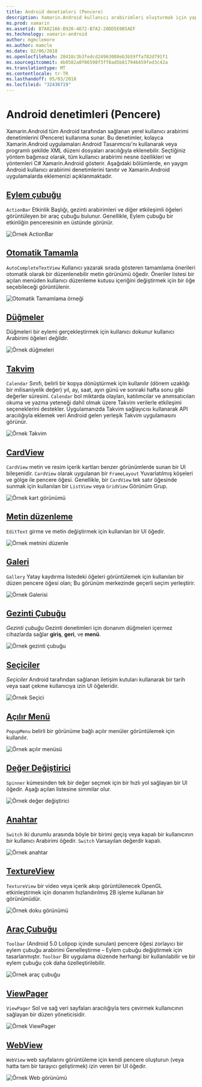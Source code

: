 ```yaml
---
title: Android denetimleri (Pencere)
description: Xamarin.Android kullanıcı arabirimleri oluşturmak için yapı taşları
ms.prod: xamarin
ms.assetid: B7A82166-B920-4672-B7A2-20DD5E0B5AEF
ms.technology: xamarin-android
author: mgmclemore
ms.author: mamcle
ms.date: 02/06/2018
ms.openlocfilehash: 28418c3b3fedcd24963008eb3b59ffa782d791f1
ms.sourcegitcommit: 4b0582a0f06598f3ff8ad5b817946459fed3c42a
ms.translationtype: MT
ms.contentlocale: tr-TR
ms.lasthandoff: 05/03/2018
ms.locfileid: "32436719"
---
```

# <a name="android-controls-widgets"></a>Android denetimleri (Pencere)

Xamarin.Android tüm Android tarafından sağlanan yerel kullanıcı arabirimi denetimlerini (Pencere) kullanıma sunar. Bu denetimler, kolayca Xamarin.Android uygulamaları Android Tasarımcısı'nı kullanarak veya programlı şekilde XML düzeni dosyaları aracılığıyla eklenebilir. Seçtiğiniz yöntem bağımsız olarak, tüm kullanıcı arabirimi nesne özellikleri ve yöntemleri C# Xamarin.Android gösterir. Aşağıdaki bölümlerde, en yaygın Android kullanıcı arabirimi denetimlerini tanıtır ve Xamarin.Android uygulamalarda eklemenizi açıklanmaktadır.

## <a name="action-barandroiduser-interfacecontrolsaction-barmd"></a>[Eylem çubuğu](~/android/user-interface/controls/action-bar.md) 

`ActionBar` Etkinlik Başlığı, gezinti arabirimleri ve diğer etkileşimli öğeleri görüntüleyen bir araç çubuğu bulunur. Genellikle, Eylem çubuğu bir etkinliğin penceresinin en üstünde görünür.

![Örnek ActionBar](images/action-bar.png)


## <a name="auto-completeandroiduser-interfacecontrolsauto-completemd"></a>[Otomatik Tamamla](~/android/user-interface/controls/auto-complete.md)

`AutoCompleteTextView` Kullanıcı yazarak sırada gösteren tamamlama önerileri otomatik olarak bir düzenlenebilir metin görünümü öğedir. Öneriler listesi bir açılan menüden kullanıcı düzenleme kutusu içeriğini değiştirmek için bir öğe seçebileceği görüntülenir.

![Otomatik Tamamlama örneği](images/auto-complete.png)


## <a name="buttonsandroiduser-interfacecontrolsbuttonsindexmd"></a>[Düğmeler](~/android/user-interface/controls/buttons/index.md)

Düğmeleri bir eylemi gerçekleştirmek için kullanıcı dokunur kullanıcı Arabirimi öğeleri değildir.

![Örnek düğmeleri](images/buttons.png)


## <a name="calendarandroiduser-interfacecontrolscalendarmd"></a>[Takvim](~/android/user-interface/controls/calendar.md)

`Calendar` Sınıfı, belirli bir kopya dönüştürmek için kullanılır (dönem uzaklığı bir milisaniyelik değer) yıl, ay, saat, ayın günü ve sonraki hafta sonu gibi değerler süresini.
`Calendar` bol miktarda olayları, katılımcılar ve anımsatıcıları okuma ve yazma yeteneği dahil olmak üzere Takvim verilerle etkileşimi seçeneklerini destekler. Uygulamanızda Takvim sağlayıcısı kullanarak API aracılığıyla eklemek veri Android gelen yerleşik Takvim uygulamasını görünür.

![Örnek Takvim](images/calendar.png)


## <a name="cardviewandroiduser-interfacecontrolscard-viewmd"></a>[CardView](~/android/user-interface/controls/card-view.md)

`CardView` metin ve resim içerik kartları benzer görünümlerde sunan bir UI bileşenidir. `CardView` olarak uygulanan bir `FrameLayout` Yuvarlatılmış köşeleri ve gölge ile pencere öğesi. Genellikle, bir `CardView` tek satır öğesinde sunmak için kullanılan bir `ListView` veya `GridView` Görünüm Grup.

![Örnek kart görünümü](images/cardview.png)


## <a name="edit-textandroiduser-interfacecontrolsedit-textmd"></a>[Metin düzenleme](~/android/user-interface/controls/edit-text.md)

`EditText` girme ve metin değiştirmek için kullanılan bir UI öğedir.

![Örnek metnini düzenle](images/edit-text.png)


## <a name="galleryandroiduser-interfacecontrolsgallerymd"></a>[Galeri](~/android/user-interface/controls/gallery.md)

`Gallery` Yatay kaydırma listedeki öğeleri görüntülemek için kullanılan bir düzen pencere öğesi olan; Bu görünüm merkezinde geçerli seçim yerleştirir.

![Örnek Galerisi](images/gallery.png)


## <a name="navigation-barandroiduser-interfacecontrolsnavigation-barmd"></a>[Gezinti Çubuğu](~/android/user-interface/controls/navigation-bar.md)

*Gezinti çubuğu* Gezinti denetimleri için donanım düğmeleri içermez cihazlarda sağlar **giriş**, **geri**, ve **menü**.

![Örnek gezinti çubuğu](images/navigation-bar.png)


## <a name="pickersandroiduser-interfacecontrolspickersindexmd"></a>[Seçiciler](~/android/user-interface/controls/pickers/index.md)

*Seçiciler* Android tarafından sağlanan iletişim kutuları kullanarak bir tarih veya saat çekme kullanıcıya izin UI öğeleridir.

![Örnek Seçici](images/picker.png)


## <a name="popup-menuandroiduser-interfacecontrolspopup-menumd"></a>[Açılır Menü](~/android/user-interface/controls/popup-menu.md)

`PopupMenu` belirli bir görünüme bağlı açılır menüler görüntülemek için kullanılır.

![Örnek açılır menüsü](images/popup-menu.png)


## <a name="spinnerandroiduser-interfacecontrolsspinnermd"></a>[Değer Değiştirici](~/android/user-interface/controls/spinner.md)

`Spinner` kümesinden tek bir değer seçmek için bir hızlı yol sağlayan bir UI öğedir. Aşağı açılan listesine simmilar olur. 

![Örnek değer değiştirici](images/spinner.png)


## <a name="switchandroiduser-interfacecontrolsswitchmd"></a>[Anahtar](~/android/user-interface/controls/switch.md)

`Switch` iki durumlu arasında böyle bir birimi geçiş veya kapalı bir kullanıcının bir kullanıcı Arabirimi öğedir. `Switch` Varsayılan değerdir kapalı.

![Örnek anahtar](images/switch.png)


## <a name="textureviewandroiduser-interfacecontrolstexture-viewmd"></a>[TextureView](~/android/user-interface/controls/texture-view.md)

`TextureView` bir video veya içerik akışı görüntülenecek OpenGL etkinleştirmek için donanım hızlandırılmış 2B işleme kullanan bir görünümüdür.

![Örnek doku görünümü](images/texture-view.png)


## <a name="toolbarandroiduser-interfacecontrolstool-barindexmd"></a>[Araç Çubuğu](~/android/user-interface/controls/tool-bar/index.md)

`Toolbar` (Android 5.0 Lolipop içinde sunulan) pencere öğesi zorlayıcı bir eylem çubuğu arabirimi Genelleştirme &ndash; Eylem çubuğu değiştirmek için tasarlanmıştır. `Toolbar` Bir uygulama düzende herhangi bir kullanılabilir ve bir eylem çubuğu çok daha özelleştirilebilir.

![Örnek araç çubuğu](images/toolbar.png)


## <a name="viewpagerandroiduser-interfacecontrolsview-pagerindexmd"></a>[ViewPager](~/android/user-interface/controls/view-pager/index.md) 

`ViewPager` Sol ve sağ veri sayfaları aracılığıyla ters çevirmek kullanıcının sağlayan bir düzen yöneticisidir.

![Örnek ViewPager](images/viewpager.png)


## <a name="webviewandroiduser-interfacecontrolsweb-viewmd"></a>[WebView](~/android/user-interface/controls/web-view.md)

`WebView` web sayfalarını görüntüleme için kendi pencere oluşturun (veya hatta tam bir tarayıcı geliştirmek) izin veren bir UI öğedir.

![Örnek Web görünümü](images/web-view.png)

